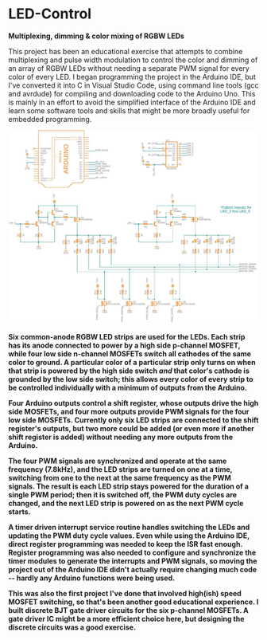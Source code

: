 # LED-Control
**Multiplexing, dimming &amp; color mixing of RGBW LEDs**

This project has been an educational exercise that attempts to combine multiplexing and pulse width modulation to control the color and dimming of an array of RGBW LEDs without needing a separate PWM signal for every color of every LED. I began programming the project in the Arduino IDE, but I've converted it into C in Visual Studio Code, using command line tools (gcc and avrdude) for compiling and downloading code to the Arduino Uno. This is mainly in an effort to avoid the simplified interface of the Arduino IDE and learn some software tools and skills that might be more broadly useful for embedded programming.
<b>
<p>
    <img src="/images/LED Controller schematic-page-001.jpg" />
</p>

Six common-anode RGBW LED strips are used for the LEDs. Each strip has its anode connected to power by a high side p-channel MOSFET, while four low side n-channel MOSFETs switch all cathodes of the same color to ground. A particular color of a particular strip only turns on when that strip is powered by the high side switch *and* that color's cathode is grounded by the low side switch; this allows every color of every strip to be controlled individually with a minimum of outputs from the Arduino.

Four Arduino outputs control a shift register, whose outputs drive the high side MOSFETs, and four more outputs provide PWM signals for the four low side MOSFETs. Currently only six LED strips are connected to the shift register's outputs, but two more could be added (or even more if another shift register is added) without needing any more outputs from the Arduino.

The four PWM signals are synchronized and operate at the same frequency (7.8kHz), and the LED strips are turned on one at a time, switching from one to the next at the same frequency as the PWM signals. The result is each LED strip stays powered for the duration of a single PWM period; then it is switched off, the PWM duty cycles are changed, and the next LED strip is powered on as the next PWM cycle starts.

A timer driven interrupt service routine handles switching the LEDs and updating the PWM duty cycle values. Even while using the Arduino IDE, direct register programming was needed to keep the ISR fast enough. Register programming was also needed to configure and synchronize the timer modules to generate the interrupts and PWM signals, so moving the project out of the Arduino IDE didn't actually require changing much code -- hardly any Arduino functions were being used.

This was also the first project I've done that involved high(ish) speed MOSFET switching, so that's been another good educational experience. I built discrete BJT gate driver circuits for the six p-channel MOSFETs. A gate driver IC might be a more efficient choice here, but designing the discrete circuits was a good exercise.
